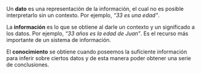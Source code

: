 Un **dato** es una representación de la información, el cual no es posible interpretarlo sin un contexto. Por ejemplo, _“33 es una edad”_.

La **información** es lo que se obtiene al darle un contexto y un significado a los datos. Por ejemplo, _“33 años es la edad de Juan”_. Es el recurso más importante de un sistema de información.

 El **conocimiento** se obtiene cuando poseemos la suficiente información para inferir sobre ciertos datos y de esta manera poder obtener una serie de conclusiones.